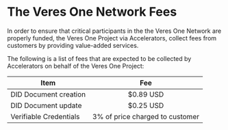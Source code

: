 # The Veres One Network Fees

In order to ensure that critical participants in the the Veres One Network
are properly funded, the Veres One Project via Accelerators, collect fees
from customers by providing value-added services.

The following is a list of fees that are expected to be collected by
Accelerators on behalf of the Veres One Project:

| Item        | Fee |
| ------------- | :-----:|
| DID Document creation | $0.89 USD |
| DID Document update | $0.25 USD |
| Verifiable Credentials | 3% of price charged to customer |
